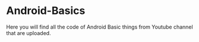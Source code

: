 # Android-Basics
Here you will find all the code of Android Basic things from Youtube channel that are uploaded.
